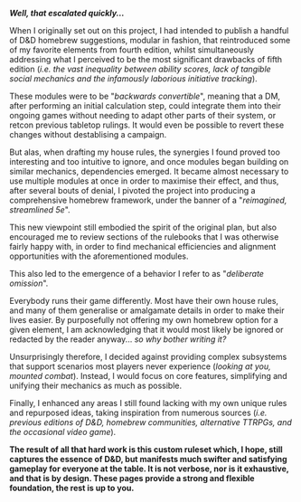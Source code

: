 ***Well, that escalated quickly...***

When I originally set out on this project, I had intended to publish a handful of D&D homebrew suggestions, modular in fashion, that reintroduced some of my favorite elements from fourth edition, whilst simultaneously addressing what I perceived to be the most significant drawbacks of fifth edition (*i.e. the vast inequality between ability scores, lack of tangible social mechanics and the infamously laborious initiative tracking*).

These modules were to be "*backwards convertible*", meaning that a DM, after performing an initial calculation step, could integrate them into their ongoing games without needing to adapt other parts of their system, or retcon previous tabletop rulings. It would even be possible to revert these changes without destablising a campaign.

But alas, when drafting my house rules, the synergies I found proved too interesting and too intuitive to ignore, and once modules began building on similar mechanics, dependencies emerged. It became almost necessary to use multiple modules at once in order to maximise their effect, and thus, after several bouts of denial, I pivoted the project into producing a comprehensive homebrew framework, under the banner of a "*reimagined, streamlined 5e*".

This new viewpoint still embodied the spirit of the original plan, but also encouraged me to review sections of the rulebooks that I was otherwise fairly happy with, in order to find mechanical efficiencies and alignment opportunities with the aforementioned modules. 

This also led to the emergence of a behavior I refer to as "*deliberate omission*".

Everybody runs their game differently. Most have their own house rules, and many of them generalise or amalgamate details in order to make their lives easier. By purposefully not offering my own homebrew option for a given element, I am acknowledging that it would most likely be ignored or redacted by the reader anyway... *so why bother writing it?*

Unsurprisingly therefore, I decided against providing complex subsystems that support scenarios most players never experience (*looking at you, mounted combat*). Instead, I would focus on core features, simplifying and unifying their mechanics as much as possible. 

Finally, I enhanced any areas I still found lacking with my own unique rules and repurposed ideas, taking inspiration from numerous sources (*i.e. previous editions of D&D, homebrew communities, alternative TTRPGs, and the occasional video game*).

**The result of all that hard work is this custom ruleset which, I hope, still captures the essence of D&D, but manifests much swifter and satisfying gameplay for everyone at the table. It is not verbose, nor is it exhaustive, and that is by design. These pages provide a strong and flexible foundation, the rest is up to you.**